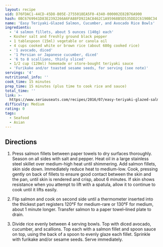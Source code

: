 ```yaml
---
layout: recipe
uid: D76FDAC1-44CD-45D8-B05E-2755018EA5F0-4340-000002E82B76A900
hash: 0BC6769941D83E2392266A6FA88FD922AC8462C1A95968B5D535DD2C6190BC34
name: 'Easy Teriyaki-Glazed Salmon, Cucumber, and Avocado Rice Bowls'
ingredients:
  - '4 salmon fillets, about 5 ounces (140g) each'
  - Kosher salt and freshly ground black pepper
  - 1 tablespoon (15ml) vegetable or canola oil
  - 4 cups cooked white or brown rice (about 680g cooked rice)
  - '1 avocado, diced'
  - '1 Persian or Japanese cucumber, diced'
  - '6 to 8 scallions, thinly sliced'
  - 1/2 cup (120ml) homemade or store-bought teriyaki sauce
  - 'Furikake and/or toasted sesame seeds, for serving (see note)'
servings: '4'
nutritional_info: ''
cook_time: 15 minutes
prep_time: 15 minutes (plus time to cook rice and sauce)
total_time: ''
link: >-
  https://www.seriouseats.com/recipes/2016/07/easy-teriyaki-glazed-salmon-cucumber-avocado-rice-bowl-recipe.html?utm_campaign=later-linkinbio-seriouseats&utm_content=later-3388525&utm_medium=social&utm_source=instagram
difficulty: Medium
rating: 0
tags:
  - Seafood
  - Asian
---
```


## Directions

1. Press salmon fillets between paper towels to dry surfaces thoroughly. Season on all sides with salt and pepper. Heat oil in a large stainless steel skillet over medium-high heat until shimmering. Add salmon fillets, skin side down. Immediately reduce heat to medium-low. Cook, pressing gently on back of fillets to ensure good contact between the skin and the pan, until skin is rendered and crisp, about 6 minutes. If skin shows resistance when you attempt to lift with a spatula, allow it to continue to cook until it lifts easily.

2. Flip salmon and cook on second side until a thermometer inserted into the thickest part registers 120°F for medium-rare or 130°F for medium, about 1 minute longer. Transfer salmon to a paper towel–lined plate to drain.

3. Divide rice evenly between 4 serving bowls. Top with diced avocado, cucumber, and scallions. Top each with a salmon fillet and spoon sauce on top, using the back of a spoon to evenly glaze each fillet. Sprinkle with furikake and/or sesame seeds. Serve immediately.
